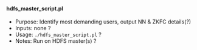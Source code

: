 #### hdfs_master_script.pl
- Purpose: Identify most demanding users, output NN & ZKFC details(?)
- Inputs: none ?
- Usage: `./hdfs_master_script.pl` ?
- Notes: Run on HDFS master(s) ?

